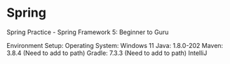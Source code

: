 # Spring
Spring Practice - Spring Framework 5: Beginner to Guru

Environment Setup:
  Operating System:     Windows 11
  Java:                 1.8.0-202
  Maven:                3.8.4 (Need to add to path)
  Gradle:               7.3.3 (Need to add to path)
  IntelliJ
